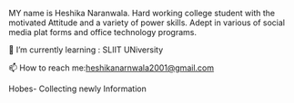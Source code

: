 MY name is  Heshika Naranwala. Hard working college student with the motivated Attitude and a variety of power skills. Adept in various of social media plat forms and office technology programs.

🌱 I’m currently learning : SLIIT UNiversity

📫 How to reach me:heshikanarnwala2001@gmail.com

 Hobes- Collecting newly Information
